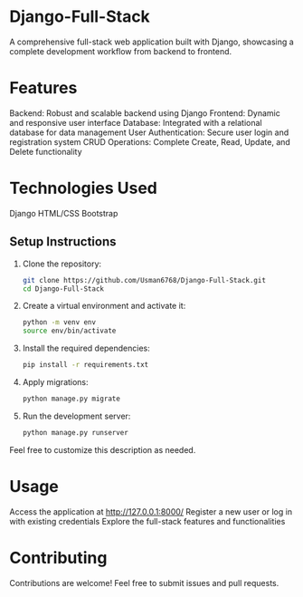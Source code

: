# Django-Full-Stack
A comprehensive full-stack web application built with Django, showcasing a complete development workflow from backend to frontend.

# Features
Backend: Robust and scalable backend using Django
Frontend: Dynamic and responsive user interface
Database: Integrated with a relational database for data management
User Authentication: Secure user login and registration system
CRUD Operations: Complete Create, Read, Update, and Delete functionality

# Technologies Used
Django
HTML/CSS
Bootstrap

## Setup Instructions

1. Clone the repository:
   ```sh
   git clone https://github.com/Usman6768/Django-Full-Stack.git
   cd Django-Full-Stack
   ```
2. Create a virtual environment and activate it:
   ```sh
   python -m venv env
   source env/bin/activate
   ```
3. Install the required dependencies:
   ```sh
   pip install -r requirements.txt
   ```
4. Apply migrations:
   ```sh
   python manage.py migrate
   ```
5. Run the development server:
   ```sh
   python manage.py runserver
   ```



Feel free to customize this description as needed.
# Usage
Access the application at http://127.0.0.1:8000/
Register a new user or log in with existing credentials
Explore the full-stack features and functionalities

# Contributing
Contributions are welcome! Feel free to submit issues and pull requests.
